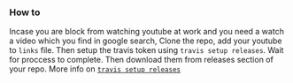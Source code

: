 ### How to

Incase you are block from watching youtube at work and you need a watch a video which you find in google search, Clone the repo, add your youtube  to `links` file. Then setup the travis token using `travis setup releases`. Wait for proccess to complete. Then download them from releases section of your repo. More info on [`travis setup releases`](https://docs.travis-ci.com/user/deployment/releases/)

